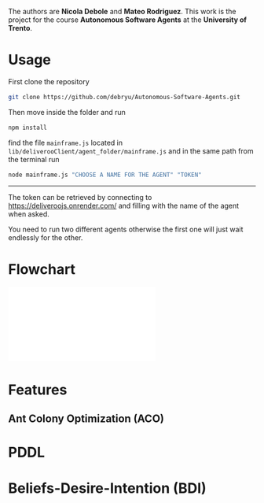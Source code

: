 The authors are **Nicola Debole** and **Mateo Rodriguez**.
This work is the project for the course **Autonomous Software Agents** at the **University of Trento**. 

# Usage

First clone the repository 
```bash
git clone https://github.com/debryu/Autonomous-Software-Agents.git
```
Then move inside the folder and run
```bash
npm install
```
find the file  ```mainframe.js``` located in ```lib/deliverooClient/agent_folder/mainframe.js```
and in the same path from the terminal run
```bash
node mainframe.js "CHOOSE A NAME FOR THE AGENT" "TOKEN"
```
---

The token can be retrieved by connecting to https://deliveroojs.onrender.com/ and filling with the name of the agent when asked. 

You need to run two different agents otherwise the first one will just wait endlessly for the other.

# Flowchart
![Alt Text](flowchart.pdf)

# Features
## Ant Colony Optimization (ACO)
# PDDL
# Beliefs-Desire-Intention (BDI)
